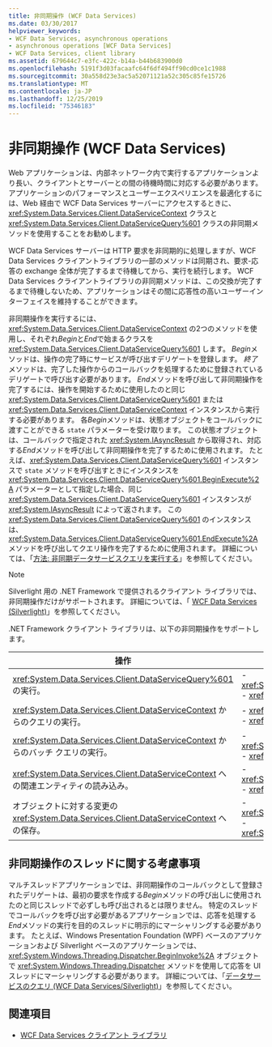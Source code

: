 ```yaml
---
title: 非同期操作 (WCF Data Services)
ms.date: 03/30/2017
helpviewer_keywords:
- WCF Data Services, asynchronous operations
- asynchronous operations [WCF Data Services]
- WCF Data Services, client library
ms.assetid: 679644c7-e3fc-422c-b14a-b44b683900d0
ms.openlocfilehash: 5191f3d03facaafc64f6df494ff90cd0ce1c1988
ms.sourcegitcommit: 30a558d23e3ac5a52071121a52c305c85fe15726
ms.translationtype: MT
ms.contentlocale: ja-JP
ms.lasthandoff: 12/25/2019
ms.locfileid: "75346183"
---
```

# <a name="asynchronous-operations-wcf-data-services"></a>非同期操作 (WCF Data Services)
Web アプリケーションは、内部ネットワーク内で実行するアプリケーションより長い、クライアントとサーバーとの間の待機時間に対応する必要があります。 アプリケーションのパフォーマンスとユーザーエクスペリエンスを最適化するには、Web 経由で WCF Data Services サーバーにアクセスするときに、<xref:System.Data.Services.Client.DataServiceContext> クラスと <xref:System.Data.Services.Client.DataServiceQuery%601> クラスの非同期メソッドを使用することをお勧めします。  
  
 WCF Data Services サーバーは HTTP 要求を非同期的に処理しますが、WCF Data Services クライアントライブラリの一部のメソッドは同期され、要求-応答の exchange 全体が完了するまで待機してから、実行を続行します。 WCF Data Services クライアントライブラリの非同期メソッドは、この交換が完了するまで待機しないため、アプリケーションはその間に応答性の高いユーザーインターフェイスを維持することができます。  
  
 非同期操作を実行するには、<xref:System.Data.Services.Client.DataServiceContext> の2つのメソッドを使用し、それぞれ*Begin*と*End*で始まるクラスを <xref:System.Data.Services.Client.DataServiceQuery%601> します。 *Begin*メソッドは、操作の完了時にサービスが呼び出すデリゲートを登録します。 *終了*メソッドは、完了した操作からのコールバックを処理するために登録されているデリゲートで呼び出す必要があります。 *End*メソッドを呼び出して非同期操作を完了するには、操作を開始するために使用したのと同じ <xref:System.Data.Services.Client.DataServiceQuery%601> または <xref:System.Data.Services.Client.DataServiceContext> インスタンスから実行する必要があります。 各*Begin*メソッドは、状態オブジェクトをコールバックに渡すことができる `state` パラメーターを受け取ります。 この状態オブジェクトは、コールバックで指定された <xref:System.IAsyncResult> から取得され、対応する*End*メソッドを呼び出して非同期操作を完了するために使用されます。 たとえば、<xref:System.Data.Services.Client.DataServiceQuery%601> インスタンスで `state` メソッドを呼び出すときにインスタンスを <xref:System.Data.Services.Client.DataServiceQuery%601.BeginExecute%2A> パラメーターとして指定した場合、同じ <xref:System.Data.Services.Client.DataServiceQuery%601> インスタンスが <xref:System.IAsyncResult> によって返されます。 この <xref:System.Data.Services.Client.DataServiceQuery%601> のインスタンスは、<xref:System.Data.Services.Client.DataServiceQuery%601.EndExecute%2A> メソッドを呼び出してクエリ操作を完了するために使用されます。 詳細については、「[方法: 非同期データサービスクエリを実行する](how-to-execute-asynchronous-data-service-queries-wcf-data-services.md)」を参照してください。  
  
> [!NOTE]
> Silverlight 用の .NET Framework で提供されるクライアント ライブラリでは、非同期操作だけがサポートされます。 詳細については、「 [WCF Data Services (Silverlight)](https://docs.microsoft.com/previous-versions/windows/silverlight/dotnet-windows-silverlight/cc838234(v=vs.95))」を参照してください。  
  
 .NET Framework クライアント ライブラリは、以下の非同期操作をサポートします。  
  
|操作|メソッド|  
|---------------|-------------|  
|<xref:System.Data.Services.Client.DataServiceQuery%601> の実行。|-   <xref:System.Data.Services.Client.DataServiceQuery%601.BeginExecute%2A><br />-   <xref:System.Data.Services.Client.DataServiceQuery%601.EndExecute%2A>|  
|<xref:System.Data.Services.Client.DataServiceContext> からのクエリの実行。|-   <xref:System.Data.Services.Client.DataServiceContext.BeginExecute%2A><br />-   <xref:System.Data.Services.Client.DataServiceContext.EndExecute%2A>|  
|<xref:System.Data.Services.Client.DataServiceContext> からのバッチ クエリの実行。|-   <xref:System.Data.Services.Client.DataServiceContext.BeginExecuteBatch%2A><br />-   <xref:System.Data.Services.Client.DataServiceContext.EndExecuteBatch%2A>|  
|<xref:System.Data.Services.Client.DataServiceContext> への関連エンティティの読み込み。|-   <xref:System.Data.Services.Client.DataServiceContext.BeginLoadProperty%2A><br />-   <xref:System.Data.Services.Client.DataServiceContext.EndLoadProperty%2A>|  
|オブジェクトに対する変更の <xref:System.Data.Services.Client.DataServiceContext> への保存。|-   <xref:System.Data.Services.Client.DataServiceContext.BeginSaveChanges%2A><br />-   <xref:System.Data.Services.Client.DataServiceContext.EndSaveChanges%2A>|  
  
## <a name="threading-considerations-for-asynchronous-operations"></a>非同期操作のスレッドに関する考慮事項  
 マルチスレッドアプリケーションでは、非同期操作のコールバックとして登録されたデリゲートは、最初の要求を作成する*Begin*メソッドの呼び出しに使用されたのと同じスレッドで必ずしも呼び出されるとは限りません。 特定のスレッドでコールバックを呼び出す必要があるアプリケーションでは、応答を処理する*End*メソッドの実行を目的のスレッドに明示的にマーシャリングする必要があります。 たとえば、Windows Presentation Foundation (WPF) ベースのアプリケーションおよび Silverlight ベースのアプリケーションでは、<xref:System.Windows.Threading.Dispatcher.BeginInvoke%2A> オブジェクトで <xref:System.Windows.Threading.Dispatcher> メソッドを使用して応答を UI スレッドにマーシャリングする必要があります。 詳細については、「[データサービスのクエリ (WCF Data Services/Silverlight)](https://docs.microsoft.com/previous-versions/windows/silverlight/dotnet-windows-silverlight/cc903932(v=vs.95))」を参照してください。  
  
## <a name="see-also"></a>関連項目

- [WCF Data Services クライアント ライブラリ](wcf-data-services-client-library.md)
